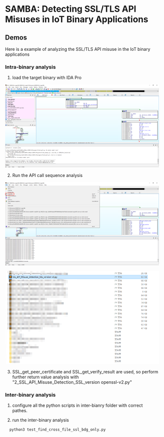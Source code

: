# SAMBA: Detecting SSL/TLS API Misuses in IoT Binary Applications

## Demos
Here is a example of analyzing the SSL/TLS API misuse in the IoT binary applications

### Intra-binary analysis

1. load the target binary with IDA Pro

![image](https://github.com/kzLiu2017/SAMBA/blob/main/load_binary.jpg)

2. Run the API call sequence analysis

![image](https://github.com/kzLiu2017/SAMBA/blob/main/run_script.jpg)

![image](https://github.com/kzLiu2017/SAMBA/blob/main/select_script.jpg)

3. SSL_get_peer_certificate and SSL_get_verify_result are used, so perform further return value analysis with "2_SSL_API_Misuse_Detection_SSL_version openssl-v2.py"


### Inter-binary analysis

1. configure all the python scripts in inter-bianry folder with correct pathes.

2. run the inter-binary analysis
```shell
  python3 test_find_cross_file_ssl_bdg_only.py
```